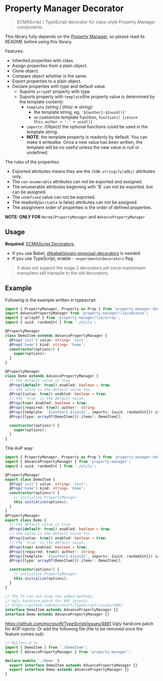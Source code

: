 # Property Manager Decorator

> ECMAScript / TypeScript decorator for class-style Property Manager components.

This library fully depends on the [Property Manager](https://github.com/snowyu/property-manager.js), so please read its README before using this library.

Features:

* Inherited properties with class.
* Assign properties from a plain object.
* Clone object.
* Compare object whether is the same.
* Export properties to a plain object.
* Declare properties with type and default value.
  * Suports `arrayOf` property with type
  * Suports property with `template`(the property value is determined by the template content):
    * `template` *{string | (this) => string}*:
      * the template string, eg, `'${author}-${uuid()}'`
      * or customize template function, `function() {return this.author + '-' + uuid()}`
    * `imports`: *{Object}* the optional functions could be used in the template string.
    * **NOTE**: the template property is readonly by default. You can make it writealbe.
      Once a new value has been written, the template will be no useful unless the new value is null or undefined.

The rules of the properties:

* Exported attributes means they are the `JSON.stringify(aObj)` attributes only.
* The `non-enumerable` attributes can not be exported and assigned.
* The enumerable attributes beginning with '$' can not be exported. but can be assigned.
* The `undefined` value can not be exported.
* The readonly(`writable` is false) attributes can not be assigned.
* The assignment order of properties is the order of defined properties.

**NOTE: ONLY FOR**  `NormalPropertyManager` and `AdvancePropertyManager`

## Usage

**Required**: [ECMAScript Decorators](https://github.com/tc39/proposal-decorators).

* If you use Babel, [@babel/plugin-proposal-decorators](https://babel.dev/docs/en/babel-plugin-proposal-decorators) is needed.
* If you use TypeScript, enable `--experimentalDecorators` flag.

> It does not support the stage 2 decorators yet since mainstream transpilers still transpile to the old decorators.

## Example

Following is the example written in typescript.

```ts
import { PropertyManager, Property as Prop } from 'property-manager-decorator';
import AdvancePropertyManager from 'property-manager/lib/advance';
import { arrayOf } from 'property-manager/lib/array';
import { uuid, randomInt } from './utils';

@PropertyManager
class DemoItem extends AdvancePropertyManager {
  @Prop('init') value: string= 'init';
  @Prop('home') kind: string= 'home';
  constructor(options?) {
    super(options);
  }
}

@PropertyManager
class Demo extends AdvancePropertyManager {
  // the default value is true
  @Prop({default: true}) enabled: boolean = true;
  // the value is the default value too.
  @Prop({value: true}) enabled: boolean = true;
  // the `true` is the default value.
  @Prop(true) enabled: boolean = true;
  @Prop({required: true}) author!: string;
  @Prop({template: '${author}-${uuid}', imports: {uuid, randomInt}}) id!: string;
  @Prop({type: arrayOf(DemoItem)}) items!: DemoItem[];

  constructor(options?) {
    super(options);
  }
}
```

THe AoP way:

```ts
import { PropertyManager, Property as Prop } from 'property-manager-decorator';
import { AdvancePropertyManager } from 'property-manager';
import { uuid, randomInt } from './utils';

@PropertyManager
export class DemoItem {
  @Prop('init') value: string= 'init';
  @Prop('home') kind: string= 'home';
  constructor(options?) {
    // initialize PropertyManager
    this.initialize(options);
  }
}
@PropertyManager
export class Demo {
  // the default value is true
  @Prop({default: true}) enabled: boolean = true;
  // the value is the default value too.
  @Prop({value: true}) enabled: boolean = true;
  // the `true` is the default value.
  @Prop(true) enabled: boolean = true;
  @Prop({required: true}) author!: string;
  @Prop({template: '${author}-${uuid}', imports: {uuid, randomInt}}) id!: string;
  @Prop({type: arrayOf(DemoItem)}) items!: DemoItem[];

  constructor(options?) {
    // initialize PropertyManager
    this.initialize(options);
  }
}

// The TS can not know the added methods,
// Ugly hardcore patch for AOP injects
// https://github.com/microsoft/TypeScript/issues/4881
interface DemoItem extends AdvancePropertyManager {}
interface Demo extends AdvancePropertyManager {}
```


https://github.com/microsoft/TypeScript/issues/4881
Ugly hardcore patch for AOP injects:
Or add the following file (file to be removed once the feature comes out):

```ts
// MyClass.d.ts
import { DemoItem } from './DemoItem';
import { AdvancePropertyManager } from 'property-manager';

declare module './Demo' {
  export interface DemoItem extends AdvancePropertyManager {}
  export interface Demo extends AdvancePropertyManager {}
}
```
